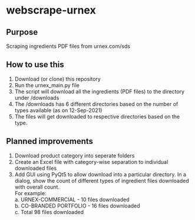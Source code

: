 # webscrape-urnex
## Purpose
Scraping ingredients PDF files from urnex.com/sds

## How to use this
1. Download (or clone) this repository
2. Run the urnex_main.py file
3. The script will download all the ingredients (PDF files) to the directory under /downloads
4. The /downloads has 6 different directories based on the number of types available (as on 12-Sep-2021)
5. The files will get downloaded to respective directories based on the type.

## Planned improvements
1. Download product category into seperate folders
2. Create an Excel file with category-wise separation to individual downloaded files
3. Add GUI using PyQt5 to allow download into a particular directory. In a dialog, show the count of different types of ingredient files downloaded with overall count.  
     For example:      
     a. URNEX-COMMERCIAL - 10 files downloaded  
     b. CO-BRANDED PORTFOLIO - 16 files downloaded  
     c. Total 98 files downloaded
